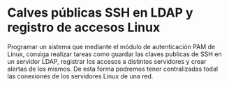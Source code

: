 # Calves públicas SSH en LDAP y registro de accesos Linux

Programar un sistema que mediante el módulo de autenticación PAM de Linux, consiga realizar tareas como guardar las claves publicas de SSH en un servidor LDAP, registrar los accesos a distintos servidores y crear alertas de los mismos. De esta forma podremos tener centralizadas todal las conexiones de los servidores Linux de una red.